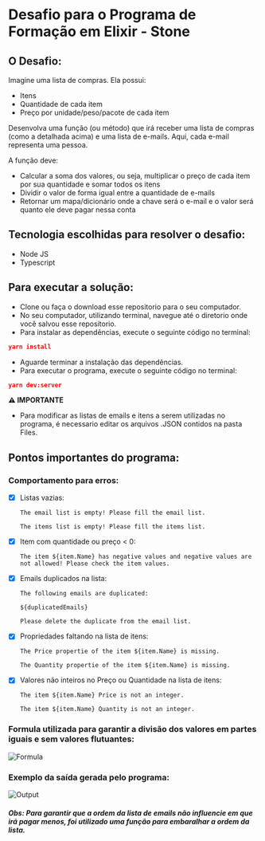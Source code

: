 # Desafio para o Programa de Formação em Elixir - Stone

## O Desafio:

Imagine uma lista de compras. Ela possui:

- Itens
- Quantidade de cada item
- Preço por unidade/peso/pacote de cada item

Desenvolva uma função (ou método) que irá receber uma lista de compras (como a detalhada acima) e uma lista de e-mails. Aqui, cada e-mail representa uma pessoa.

A função deve:

- Calcular a soma dos valores, ou seja, multiplicar o preço de cada item por sua quantidade e somar todos os itens
- Dividir o valor de forma igual entre a quantidade de e-mails
- Retornar um mapa/dicionário onde a chave será o e-mail e o valor será quanto ele deve pagar nessa conta

## Tecnologia escolhidas para resolver o desafio:
- Node JS
- Typescript

## Para executar a solução:
- Clone ou faça o download esse repositorio para o seu computador.
- No seu computador, utilizando terminal, navegue até o diretorio onde você salvou esse repositorio.
- Para instalar as dependências, execute o seguinte código no terminal:
```json
yarn install
```
- Aguarde terminar a instalação das dependências.
- Para executar o programa, execute o seguinte código no terminal:
```json
yarn dev:server
```
**⚠️ IMPORTANTE**
- Para modificar as listas de emails e itens a serem utilizadas no programa, é necessario editar os arquivos .JSON contidos na pasta Files.

## Pontos importantes do programa:
### Comportamento para erros:
- [x] Listas vazias:
  ```
  The email list is empty! Please fill the email list.
  ```
  ```
  The items list is empty! Please fill the items list.
  ```
- [x] Item com quantidade ou preço < 0:
  ```
  The item ${item.Name} has negative values and negative values are not allowed! Please check the item values.
  ```
- [x] Emails duplicados na lista:
  ```
  The following emails are duplicated:

  ${duplicatedEmails}

  Please delete the duplicate from the email list.
  ```
- [x] Propriedades faltando na lista de itens:
  ```
  The Price propertie of the item ${item.Name} is missing.
  ```
  ```
  The Quantity propertie of the item ${item.Name} is missing.
  ```
- [x] Valores não inteiros no Preço ou Quantidade na lista de itens:
  ```
  The item ${item.Name} Price is not an integer.
  ```
  ```
  The item ${item.Name} Quantity is not an integer.
  ```
### Formula utilizada para garantir a divisão dos valores em partes iguais e sem valores flutuantes:

![Formula](https://user-images.githubusercontent.com/63657280/107700970-01251100-6c97-11eb-9ca4-41220df959df.JPG)

###

### Exemplo da saída gerada pelo programa:

![Output](https://user-images.githubusercontent.com/63657280/107701683-fe76eb80-6c97-11eb-9745-5002f3b385f1.JPG)
##### Obs: Para garantir que a ordem da lista de emails não influencie em que irá pagar menos, foi utilizado uma função para embaralhar a ordem da lista.
